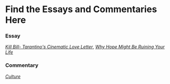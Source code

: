 # Find the Essays and Commentaries Here

### Essay

*[Kill Bill- Tarantino's Cinematic Love Letter](https://gist.github.com/heyygarvit/3f4b92a0a7634ce9816963e48a1fe786)*,
*[Why Hope Might Be Ruining Your Life](https://gist.github.com/heyygarvit/fba791ff4d6fe52dd8ee41ba0c28e4ec)*



### Commentary 

*[Culture](https://gist.github.com/heyygarvit/6c171ceeeb3a638cc88cf204c9a3c93d)*
